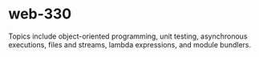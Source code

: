 # web-330
Topics include object-oriented programming, unit testing, asynchronous executions, files and streams, lambda expressions, and module bundlers.
